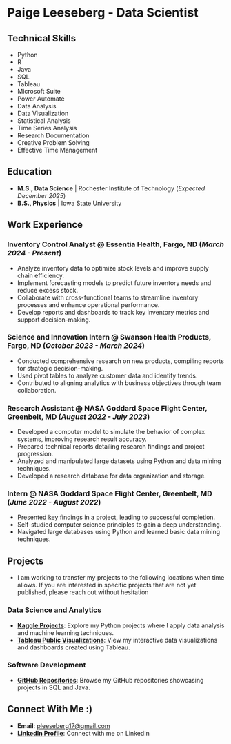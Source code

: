 # Paige Leeseberg - Data Scientist

## Technical Skills
- Python 
- R
- Java
- SQL
- Tableau
- Microsoft Suite
- Power Automate
- Data Analysis
- Data Visualization
- Statistical Analysis
- Time Series Analysis 
- Research Documentation
- Creative Problem Solving
- Effective Time Management

## Education
- **M.S., Data Science** | Rochester Institute of Technology (_Expected December 2025_)
- **B.S., Physics** | Iowa State University

## Work Experience

### Inventory Control Analyst @ Essentia Health, Fargo, ND (_March 2024 - Present_)
- Analyze inventory data to optimize stock levels and improve supply chain efficiency.
- Implement forecasting models to predict future inventory needs and reduce excess stock.
- Collaborate with cross-functional teams to streamline inventory processes and enhance operational performance.
- Develop reports and dashboards to track key inventory metrics and support decision-making.

### Science and Innovation Intern @ Swanson Health Products, Fargo, ND (_October 2023 - March 2024_)
- Conducted comprehensive research on new products, compiling reports for strategic decision-making.
- Used pivot tables to analyze customer data and identify trends.
- Contributed to aligning analytics with business objectives through team collaboration.

### Research Assistant @ NASA Goddard Space Flight Center, Greenbelt, MD (_August 2022 - July 2023_)
- Developed a computer model to simulate the behavior of complex systems, improving research result accuracy.
- Prepared technical reports detailing research findings and project progression.
- Analyzed and manipulated large datasets using Python and data mining techniques.
- Developed a research database for data organization and storage.

### Intern @ NASA Goddard Space Flight Center, Greenbelt, MD (_June 2022 - August 2022_)
- Presented key findings in a project, leading to successful completion.
- Self-studied computer science principles to gain a deep understanding.
- Navigated large databases using Python and learned basic data mining techniques.

## Projects
- I am working to transfer my projects to the following locations when time allows. If you are interested in specific projects that are not yet published, please reach out without hesitation

### Data Science and Analytics

- **[Kaggle Projects](https://www.kaggle.com/paigeleeseberg)**: Explore my Python projects where I apply data analysis and machine learning techniques.
- **[Tableau Public Visualizations](https://public.tableau.com/app/profile/paige.leeseberg/vizzes)**: View my interactive data visualizations and dashboards created using Tableau.

### Software Development

- **[GitHub Repositories](https://github.com/pleeseberg)**: Browse my GitHub repositories showcasing projects in SQL and Java.

## Connect With Me :)

- **Email**: pleeseberg17@gmail.com
- **[LinkedIn Profile](https://www.linkedin.com/in/paige-leeseberg-51b926287/)**: Connect with me on LinkedIn
```
